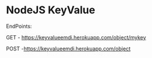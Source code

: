 NodeJS KeyValue 
===============

EndPoints:

GET - https://keyvalueemdi.herokuapp.com/object/mykey 

POST -https://keyvalueemdi.herokuapp.com/object
